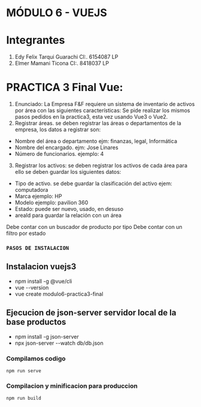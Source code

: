 # MÓDULO 6 - VUEJS
# Integrantes
1. Edy Felix Tarqui Guarachi  CI:. 6154087 LP
2. Elmer Mamani Ticona        CI:. 8418037 LP

# PRACTICA 3  Final Vue:
1. Enunciado: La Empresa F&amp;F requiere un sistema de inventario de activos por área con las siguientes
características:
Se pide realizar los mismos pasos pedidos en la practica3, esta vez usando Vue3 o Vue2.
2. Registrar áreas. se deben registrar las áreas o departamentos de la empresa, los datos a
registrar son:
- Nombre del área o departamento ejm: finanzas, legal, Informática
- Nombre del encargado. ejm: Jose Linares
- Número de funcionarios. ejemplo: 4
3. Registrar los activos: se deben registrar los activos de cada área para ello se deben guardar los siguientes datos:
- Tipo de activo. se debe guardar la clasificación del activo ejem: computadora
- Marca ejemplo: HP
- Modelo ejemplo: pavilion 360
- Estado: puede ser nuevo, usado, en desuso
- areaId para guardar la relación con un área

Debe contar con un buscador de producto por tipo
Debe contar con un filtro por estado


### `PASOS DE INSTALACION`

## Instalacion vuejs3

-  npm install -g @vue/cli
-  vue --version
-  vue create modulo6-practica3-final


## Ejecucion de json-server servidor local de la base productos
- npm install -g json-server
- npx json-server --watch db/db.json

### Compilamos codigo
```
npm run serve
```

### Compilacion y minificacion para produccion
```
npm run build
```
